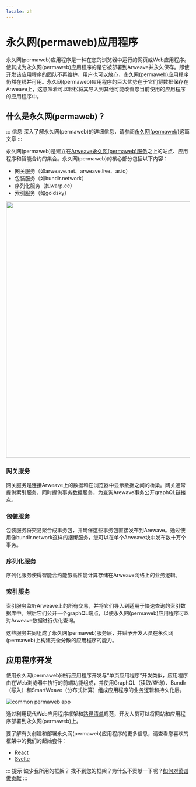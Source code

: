 ```yaml
---
locale: zh
---
```

# 永久网(permaweb)应用程序

永久网(permaweb)应用程序是一种在您的浏览器中运行的网页或Web应用程序。使其成为永久网(permaweb)应用程序的是它被部署到Arweave并永久保存。即使开发该应用程序的团队不再维护，用户也可以放心，永久网(permaweb)应用程序仍然在线并可用。永久网(permaweb)应用程序的巨大优势在于它们将数据保存在Arweave上，这意味着可以轻松将其导入到其他可能改善您当前使用的应用程序的应用程序中。

## 什么是永久网(permaweb)？

::: 信息
深入了解永久网(permaweb)的详细信息，请参阅[永久网(permaweb)](./permaweb.md)这篇文章
:::

永久网(permaweb)是建立在[Arweave永久网(permaweb)服务](./permaweb.md)之上的站点、应用程序和智能合约的集合。永久网(permaweb)的核心部分包括以下内容：

* 网关服务（如arweave.net、arweave.live、ar.io）
* 包装服务（如bundlr.network）
* 序列化服务（如warp.cc）
* 索引服务（如goldsky）

<img src="https://arweave.net/ycQzutVToTtVT_vT4811ByswtZ-KjqmifNSehSb1-eg" width="700">

### 网关服务

网关服务是连接Arweave上的数据和在浏览器中显示数据之间的桥梁。网关通常提供索引服务，同时提供事务数据服务，为查询Arewave事务公开graphQL链接点。

### 包装服务

包装服务将交易聚合成事务包，并确保这些事务包直接发布到Arewave。通过使用像bundlr.network这样的捆绑服务，您可以在单个Arweave块中发布数十万个事务。

### 序列化服务

序列化服务使得智能合约能够高性能计算存储在Arweave网络上的业务逻辑。

### 索引服务

索引服务监听Arweave上的所有交易，并将它们导入到适用于快速查询的索引数据库中。然后它们公开一个graphQL端点，以便永久网(permaweb)应用程序可以对Arweave数据进行优化查询。

这些服务共同组成了永久网(permaweb)服务层，并赋予开发人员在永久网(permaweb)上构建完全分散的应用程序的能力。

## 应用程序开发

使用永久网(permaweb)进行应用程序开发与“单页应用程序”开发类似，应用程序由在Web浏览器中执行的前端功能组成，并使用GraphQL（读取/查询）、Bundlr（写入）和SmartWeave（分布式计算）组成应用程序的业务逻辑和持久化层。

![common permaweb app](https://arweave.net/UjbgAk8duudDc97lOYIt7rBVtRHp2Z9F6Ua5OcvwNCk/)

通过利用现代Web应用程序框架和[路径清单](./manifests.md)规范，开发人员可以将网站和应用程序部署到永久网(permaweb)上。

要了解有关创建和部署永久网(permaweb)应用程序的更多信息，请查看您喜欢的框架中的我们的起始套件：

* [React](../kits/react/index.md)
* [Svelte](../kits/svelte/index.md)

::: 提示 缺少我所用的框架？
找不到您的框架？为什么不贡献一下呢？[如何对菜谱做贡献](../getting-started/contributing.md)
:::
